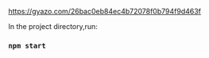 https://gyazo.com/26bac0eb84ec4b72078f0b794f9d463f


In the project directory,run:

### `npm start`

